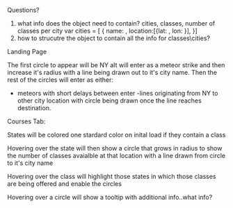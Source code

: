 Questions?

1. what info does the object need to contain? cities, classes, number of classes per city
var cities = [ { name: , location:[{lat: , lon: }], }]
2. how to strucutre the object to contain all the info for classes\cities?

Landing Page

The first circle to appear will be NY aIt will enter as a meteor strike and then increase it's radius with a line being drawn out to it's city name. Then the rest of the circles will enter as either:
  - meteors with short delays between enter
  -lines originating from NY to other city location with circle being drawn once the line reaches destination.

Courses Tab:

States will be colored one stardard color on inital load if they contain a class

Hovering over the state will then show a circle that grows in radius to show the number of classes avaialble at that location with a line drawn from circle to it's city name

Hovering over the class will highlight those states in which those classes are being offered and enable the circles

Hovering over a circle will show a tooltip with additional info..what info?

